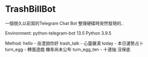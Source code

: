 # TrashBillBot
一個很久以前寫的Telegram Chat Bot
整理硬碟時突然發現的..

Environment:
python-telegram-bot 13.5
Python 3.9.5

Method:
hello - 岳澄說你好
trash_talk - 心靈雞湯
today - 本日運勢占卜
turn_egg - 轉蛋遊戲 機率尚未公布
turn_egg_ten - 十連抽 沒保底
